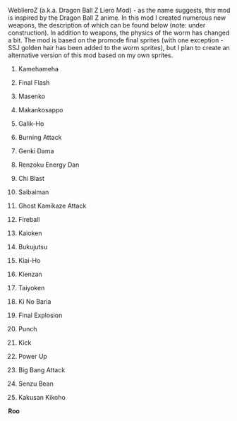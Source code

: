 WeblieroZ (a.k.a. Dragon Ball Z Liero Mod) - as the name suggests, this mod is inspired by the Dragon Ball Z anime. In this mod I created numerous new weapons, the description of which can be found below (note: under construction). In addition to weapons, the physics of the worm has changed a bit. The mod is based on the promode final sprites (with one exception - SSJ golden hair has been added to the worm sprites), but I plan to create an alternative version of this mod based on my own sprites.

1) Kamehameha

2) Final Flash

3) Masenko

4) Makankosappo

5) Galik-Ho

6) Burning Attack

7) Genki Dama

8) Renzoku Energy Dan

9) Chi Blast

10) Saibaiman

11) Ghost Kamikaze Attack

12) Fireball

13) Kaioken

14) Bukujutsu

15) Kiai-Ho

16) Kienzan

17) Taiyoken

18) Ki No Baria

19) Final Explosion

20) Punch

21) Kick

22) Power Up

23) Big Bang Attack

24) Senzu Bean

25) Kakusan Kikoho

**Roo**
